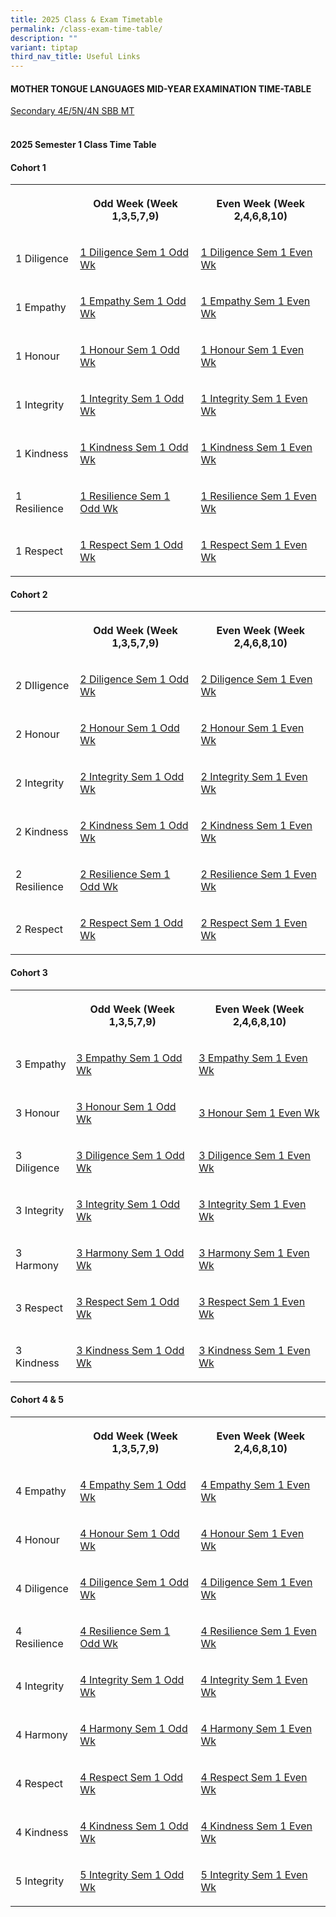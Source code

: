 ```yaml
---
title: 2025 Class & Exam Timetable
permalink: /class-exam-time-table/
description: ""
variant: tiptap
third_nav_title: Useful Links
---
```

<h4>MOTHER TONGUE LANGUAGES MID-YEAR EXAMINATION TIME-TABLE</h4>
<p><a href="/files/2025/MTL_MID_YR_EXAM_TT_2025.pdf" rel="noopener nofollow" target="_blank">Secondary 4E/5N/4N SBB MT</a>
</p>
<h4><br>2025 Semester 1 Class Time Table</h4>
<h4>Cohort 1</h4>
<table style="minWidth: 75px">
<colgroup>
<col>
<col>
<col>
</colgroup>
<tbody>
<tr>
<th rowspan="1" colspan="1">
<p></p>
</th>
<th rowspan="1" colspan="1">
<p>Odd Week (Week 1,3,5,7,9)</p>
</th>
<th rowspan="1" colspan="1">
<p>Even Week (Week 2,4,6,8,10)</p>
</th>
</tr>
<tr>
<td rowspan="1" colspan="1">
<p>1 Diligence</p>
</td>
<td rowspan="1" colspan="1">
<p><a href="/files/2025/1_Diligence_Sem_1_Odd_Wk.pdf" rel="noopener nofollow" target="_blank">1 Diligence Sem 1 Odd Wk</a>
</p>
</td>
<td rowspan="1" colspan="1">
<p><a href="/files/2025/1_Diligence_Sem_1_Even_Wk.pdf" rel="noopener nofollow" target="_blank">1 Diligence Sem 1 Even Wk</a>
</p>
</td>
</tr>
<tr>
<td rowspan="1" colspan="1">
<p>1 Empathy</p>
</td>
<td rowspan="1" colspan="1">
<p><a href="/files/2025/1_Empathy_Sem_1_Odd_Wk.pdf" rel="noopener nofollow" target="_blank">1 Empathy Sem 1 Odd Wk</a>
</p>
</td>
<td rowspan="1" colspan="1">
<p><a href="/files/2025/1_Empathy_Sem_1_Even_Wk.pdf" rel="noopener nofollow" target="_blank">1 Empathy Sem 1 Even Wk</a>
</p>
</td>
</tr>
<tr>
<td rowspan="1" colspan="1">
<p>1 Honour</p>
</td>
<td rowspan="1" colspan="1">
<p><a href="/files/2025/1_Honour_Sem_1_Odd_Wk.pdf" rel="noopener nofollow" target="_blank">1 Honour Sem 1 Odd Wk</a>
</p>
</td>
<td rowspan="1" colspan="1">
<p><a href="/files/2025/1_Honour_Sem_1_Even_Wk.pdf" rel="noopener nofollow" target="_blank">1 Honour Sem 1 Even Wk</a>
</p>
</td>
</tr>
<tr>
<td rowspan="1" colspan="1">
<p>1 Integrity</p>
</td>
<td rowspan="1" colspan="1">
<p><a href="/files/2025/1_Integrity_Sem_1_Odd_Wk.pdf" rel="noopener nofollow" target="_blank">1 Integrity Sem 1 Odd Wk</a>
</p>
</td>
<td rowspan="1" colspan="1">
<p><a href="/files/2025/1_Integrity_Sem_1_Even_Wk.pdf" rel="noopener nofollow" target="_blank">1 Integrity Sem 1 Even Wk</a>
</p>
</td>
</tr>
<tr>
<td rowspan="1" colspan="1">
<p>1 Kindness</p>
</td>
<td rowspan="1" colspan="1">
<p><a href="/files/2025/1_Kindness_Sem_1_Odd_Wk.pdf" rel="noopener nofollow" target="_blank">1 Kindness Sem 1 Odd Wk</a>
</p>
</td>
<td rowspan="1" colspan="1">
<p><a href="/files/2025/1_Kindness_Sem_1_Even_Wk.pdf" rel="noopener nofollow" target="_blank">1 Kindness Sem 1 Even Wk</a>
</p>
</td>
</tr>
<tr>
<td rowspan="1" colspan="1">
<p>1 Resilience</p>
</td>
<td rowspan="1" colspan="1">
<p><a href="/files/2025/1_Resilience_Sem_1_Odd_Wk.pdf" rel="noopener nofollow" target="_blank">1 Resilience Sem 1 Odd Wk</a>
</p>
</td>
<td rowspan="1" colspan="1">
<p><a href="/files/2025/1_Resilience_Sem_1_Even_Wk.pdf" rel="noopener nofollow" target="_blank">1 Resilience Sem 1 Even Wk</a>
</p>
</td>
</tr>
<tr>
<td rowspan="1" colspan="1">
<p>1 Respect</p>
</td>
<td rowspan="1" colspan="1">
<p><a href="/files/2025/1_Respect_Sem_1_Odd_Wk.pdf" rel="noopener nofollow" target="_blank">1 Respect Sem 1 Odd Wk</a>
</p>
</td>
<td rowspan="1" colspan="1">
<p><a href="/files/2025/1_Respect_Sem_1_Even_Wk.pdf" rel="noopener nofollow" target="_blank">1 Respect Sem 1 Even Wk</a>
</p>
</td>
</tr>
</tbody>
</table>
<h4>Cohort 2</h4>
<table style="minWidth: 75px">
<colgroup>
<col>
<col>
<col>
</colgroup>
<tbody>
<tr>
<th rowspan="1" colspan="1">
<p></p>
</th>
<th rowspan="1" colspan="1">
<p>Odd Week (Week 1,3,5,7,9)</p>
</th>
<th rowspan="1" colspan="1">
<p>Even Week (Week 2,4,6,8,10)</p>
</th>
</tr>
<tr>
<td rowspan="1" colspan="1">
<p>2 DIligence</p>
</td>
<td rowspan="1" colspan="1">
<p><a href="/files/2025/2_Diligence_Sem_1_Odd_Wk.pdf" rel="noopener nofollow" target="_blank">2 Diligence Sem 1 Odd Wk</a>
</p>
</td>
<td rowspan="1" colspan="1">
<p><a href="/files/2025/2_Diligence_Sem_1_Even_Wk.pdf" rel="noopener nofollow" target="_blank">2 Diligence Sem 1 Even Wk</a>
</p>
</td>
</tr>
<tr>
<td rowspan="1" colspan="1">
<p>2 Honour</p>
</td>
<td rowspan="1" colspan="1">
<p><a href="/files/2025/2_Honour_Sem_1_Odd_Wk.pdf" rel="noopener nofollow" target="_blank">2 Honour Sem 1 Odd Wk</a>
</p>
</td>
<td rowspan="1" colspan="1">
<p><a href="/files/2025/2_Honour_Sem_1_Even_Wk.pdf" rel="noopener nofollow" target="_blank">2 Honour Sem 1 Even Wk</a>
</p>
</td>
</tr>
<tr>
<td rowspan="1" colspan="1">
<p>2 Integrity</p>
</td>
<td rowspan="1" colspan="1">
<p><a href="/files/2025/2_Integrity_Sem_1_Odd_Wk.pdf" rel="noopener nofollow" target="_blank">2 Integrity Sem 1 Odd Wk</a>
</p>
</td>
<td rowspan="1" colspan="1">
<p><a href="/files/2025/2_Integrity_Sem_1_Even_Wk.pdf" rel="noopener nofollow" target="_blank">2 Integrity Sem 1 Even Wk</a>
</p>
</td>
</tr>
<tr>
<td rowspan="1" colspan="1">
<p>2 Kindness</p>
</td>
<td rowspan="1" colspan="1">
<p><a href="/files/2025/2_Kindness_Sem_1_Odd_Wk.pdf" rel="noopener nofollow" target="_blank">2 Kindness Sem 1 Odd Wk</a>
</p>
</td>
<td rowspan="1" colspan="1">
<p><a href="/files/2025/2_Kindness_Sem_1_Even_Wk.pdf" rel="noopener nofollow" target="_blank">2 Kindness Sem 1 Even Wk</a>
</p>
</td>
</tr>
<tr>
<td rowspan="1" colspan="1">
<p>2 Resilience</p>
</td>
<td rowspan="1" colspan="1">
<p><a href="/files/2025/2_Resilience_Sem_1_Odd_Wk.pdf" rel="noopener nofollow" target="_blank">2 Resilience Sem 1 Odd Wk</a>
</p>
</td>
<td rowspan="1" colspan="1">
<p><a href="/files/2025/2_Resilience_Sem_1_Even_Wk.pdf" rel="noopener nofollow" target="_blank">2 Resilience Sem 1 Even Wk</a>
</p>
</td>
</tr>
<tr>
<td rowspan="1" colspan="1">
<p>2 Respect</p>
</td>
<td rowspan="1" colspan="1">
<p><a href="/files/2025/2_Respect_Sem_1_Odd_Wk.pdf" rel="noopener nofollow" target="_blank">2 Respect Sem 1 Odd Wk</a>
</p>
</td>
<td rowspan="1" colspan="1">
<p><a href="/files/2025/2_Respect_Sem_1_Even_Wk.pdf" rel="noopener nofollow" target="_blank">2 Respect Sem 1 Even Wk</a>
</p>
</td>
</tr>
</tbody>
</table>
<h4>Cohort 3</h4>
<table style="minWidth: 75px">
<colgroup>
<col>
<col>
<col>
</colgroup>
<tbody>
<tr>
<th rowspan="1" colspan="1">
<p></p>
</th>
<th rowspan="1" colspan="1">
<p>Odd Week (Week 1,3,5,7,9)</p>
</th>
<th rowspan="1" colspan="1">
<p>Even Week (Week 2,4,6,8,10)</p>
</th>
</tr>
<tr>
<td rowspan="1" colspan="1">
<p>3 Empathy</p>
</td>
<td rowspan="1" colspan="1">
<p><a href="/files/2025/3_Empathy_Sem_1_Odd_Wk.pdf" rel="noopener nofollow" target="_blank">3 Empathy Sem 1 Odd Wk</a>
</p>
</td>
<td rowspan="1" colspan="1">
<p><a href="/files/2025/3_Empathy_Sem_1_Even_Wk.pdf" rel="noopener nofollow" target="_blank">3 Empathy Sem 1 Even Wk</a>
</p>
</td>
</tr>
<tr>
<td rowspan="1" colspan="1">
<p>3 Honour</p>
</td>
<td rowspan="1" colspan="1">
<p><a href="/files/2025/3_Honour_Term_2_Odd_Wk.pdf" rel="noopener nofollow" target="_blank">3 Honour Sem 1 Odd Wk</a>
</p>
</td>
<td rowspan="1" colspan="1">
<p><a href="/files/2025/3_Honour_Term_2_Even_Wk.pdf" rel="noopener nofollow" target="_blank">3 Honour Sem 1 Even Wk</a>
</p>
</td>
</tr>
<tr>
<td rowspan="1" colspan="1">
<p>3 Diligence</p>
</td>
<td rowspan="1" colspan="1">
<p><a href="/files/2025/3_Diligence_Sem_1_Odd_Wk.pdf" rel="noopener nofollow" target="_blank">3 Diligence Sem 1 Odd Wk</a>
</p>
</td>
<td rowspan="1" colspan="1">
<p><a href="/files/2025/3_Diligence_Sem_1_Even_Wk.pdf" rel="noopener nofollow" target="_blank">3 Diligence Sem 1 Even Wk</a>
</p>
</td>
</tr>
<tr>
<td rowspan="1" colspan="1">
<p>3 Integrity</p>
</td>
<td rowspan="1" colspan="1">
<p><a href="/files/2025/3_Integrity_Sem_1_Odd_Wk.pdf" rel="noopener nofollow" target="_blank">3 Integrity Sem 1 Odd Wk</a>
</p>
</td>
<td rowspan="1" colspan="1">
<p><a href="/files/2025/3_Integrity_Sem_1_Even_Wk.pdf" rel="noopener nofollow" target="_blank">3 Integrity Sem 1 Even Wk</a>
</p>
</td>
</tr>
<tr>
<td rowspan="1" colspan="1">
<p>3 Harmony</p>
</td>
<td rowspan="1" colspan="1">
<p><a href="/files/2025/3_Harmony_Sem_1_Odd_Wk.pdf" rel="noopener nofollow" target="_blank">3 Harmony Sem 1 Odd Wk</a>
</p>
</td>
<td rowspan="1" colspan="1">
<p><a href="/files/2025/3_Harmony_Sem_1_Even_Wk.pdf" rel="noopener nofollow" target="_blank">3 Harmony Sem 1 Even Wk</a>
</p>
</td>
</tr>
<tr>
<td rowspan="1" colspan="1">
<p>3 Respect</p>
</td>
<td rowspan="1" colspan="1">
<p><a href="/files/2025/3_Respect_Sem_1_Odd_Wk.pdf" rel="noopener nofollow" target="_blank">3 Respect Sem 1 Odd Wk</a>
</p>
</td>
<td rowspan="1" colspan="1">
<p><a href="/files/2025/3_Respect_Sem_1_Even_Wk.pdf" rel="noopener nofollow" target="_blank">3 Respect Sem 1 Even Wk</a>
</p>
</td>
</tr>
<tr>
<td rowspan="1" colspan="1">
<p>3 Kindness</p>
</td>
<td rowspan="1" colspan="1">
<p><a href="/files/2025/3_Kindness_Sem_1_Odd_Wk.pdf" rel="noopener nofollow" target="_blank">3 Kindness Sem 1 Odd Wk</a>
</p>
</td>
<td rowspan="1" colspan="1">
<p><a href="/files/2025/3_Kindness_Sem_1_Even_Wk.pdf" rel="noopener nofollow" target="_blank">3 Kindness Sem 1 Even Wk</a>
</p>
</td>
</tr>
</tbody>
</table>
<h4>Cohort 4 &amp; 5</h4>
<table style="minWidth: 75px">
<colgroup>
<col>
<col>
<col>
</colgroup>
<tbody>
<tr>
<th rowspan="1" colspan="1">
<p></p>
</th>
<th rowspan="1" colspan="1">
<p>Odd Week (Week 1,3,5,7,9)</p>
</th>
<th rowspan="1" colspan="1">
<p>Even Week (Week 2,4,6,8,10)</p>
</th>
</tr>
<tr>
<td rowspan="1" colspan="1">
<p>4 Empathy</p>
</td>
<td rowspan="1" colspan="1">
<p><a href="/files/2025/4_Empathy_Sem_1_Odd_Wk.pdf" rel="noopener nofollow" target="_blank">4 Empathy Sem 1 Odd Wk</a>
</p>
</td>
<td rowspan="1" colspan="1">
<p><a href="/files/2025/4_Empathy_Sem_1_Even_Wk.pdf" rel="noopener nofollow" target="_blank">4 Empathy Sem 1 Even Wk</a>
</p>
</td>
</tr>
<tr>
<td rowspan="1" colspan="1">
<p>4 Honour</p>
</td>
<td rowspan="1" colspan="1">
<p><a href="/files/2025/4_Honour_Sem_1_Odd_Wk.pdf" rel="noopener nofollow" target="_blank">4 Honour Sem 1 Odd Wk</a>
</p>
</td>
<td rowspan="1" colspan="1">
<p><a href="/files/2025/4_Honour_Sem_1_Even_Wk.pdf" rel="noopener nofollow" target="_blank">4 Honour Sem 1 Even Wk</a>
</p>
</td>
</tr>
<tr>
<td rowspan="1" colspan="1">
<p>4 Diligence</p>
</td>
<td rowspan="1" colspan="1">
<p><a href="/files/2025/4_Diligence_Sem_1_Odd_Wk.pdf" rel="noopener nofollow" target="_blank">4 Diligence Sem 1 Odd Wk</a>
</p>
</td>
<td rowspan="1" colspan="1">
<p><a href="/files/2025/4_Diligence_Sem_1_Even_Wk.pdf" rel="noopener nofollow" target="_blank">4 Diligence Sem 1 Even Wk</a>
</p>
</td>
</tr>
<tr>
<td rowspan="1" colspan="1">
<p>4 Resilience</p>
</td>
<td rowspan="1" colspan="1">
<p><a href="/files/2025/4_Resilience_Sem_1_Odd_Wk.pdf" rel="noopener nofollow" target="_blank">4 Resilience Sem 1 Odd Wk</a>
</p>
</td>
<td rowspan="1" colspan="1">
<p><a href="/files/2025/4_Resilience_Sem_1_Even_Wk.pdf" rel="noopener nofollow" target="_blank">4 Resilience Sem 1 Even Wk</a>
</p>
</td>
</tr>
<tr>
<td rowspan="1" colspan="1">
<p>4 Integrity</p>
</td>
<td rowspan="1" colspan="1">
<p><a href="/files/2025/4_Integrity_Sem_1_Odd_Wk.pdf" rel="noopener nofollow" target="_blank">4 Integrity Sem 1 Odd Wk</a>
</p>
</td>
<td rowspan="1" colspan="1">
<p><a href="/files/2025/4_Integrity_Sem_1_Even_Wk.pdf" rel="noopener nofollow" target="_blank">4 Integrity Sem 1 Even Wk</a>
</p>
</td>
</tr>
<tr>
<td rowspan="1" colspan="1">
<p>4 Harmony</p>
</td>
<td rowspan="1" colspan="1">
<p><a href="/files/2025/4_Harmony_Sem_1_Odd_Wk.pdf" rel="noopener nofollow" target="_blank">4 Harmony Sem 1 Odd Wk</a>
</p>
</td>
<td rowspan="1" colspan="1">
<p><a href="/files/2025/4_Harmony_Sem_1_Even_Wk.pdf" rel="noopener nofollow" target="_blank">4 Harmony Sem 1 Even Wk</a>
</p>
</td>
</tr>
<tr>
<td rowspan="1" colspan="1">
<p>4 Respect</p>
</td>
<td rowspan="1" colspan="1">
<p><a href="/files/2025/4_Respect_Sem_1_Odd_Wk.pdf" rel="noopener nofollow" target="_blank">4 Respect Sem 1 Odd Wk</a>
</p>
</td>
<td rowspan="1" colspan="1">
<p><a href="/files/2025/4_Respect_Sem_1_Even_Wk.pdf" rel="noopener nofollow" target="_blank">4 Respect Sem 1 Even Wk</a>
</p>
</td>
</tr>
<tr>
<td rowspan="1" colspan="1">
<p>4 Kindness</p>
</td>
<td rowspan="1" colspan="1">
<p><a href="/files/2025/4_Kindness_Sem_1_Odd_Wk.pdf" rel="noopener nofollow" target="_blank">4 Kindness Sem 1 Odd Wk</a>
</p>
</td>
<td rowspan="1" colspan="1">
<p><a href="/files/2025/4_Kindness_Sem_1_Even_Wk.pdf" rel="noopener nofollow" target="_blank">4 Kindness Sem 1 Even Wk</a>
</p>
</td>
</tr>
<tr>
<td rowspan="1" colspan="1">
<p>5 Integrity</p>
</td>
<td rowspan="1" colspan="1">
<p><a href="/files/2025/5_Integrity_Sem_1_Odd_Wk.pdf" rel="noopener nofollow" target="_blank">5 Integrity Sem 1 Odd Wk</a>
</p>
</td>
<td rowspan="1" colspan="1">
<p><a href="/files/2025/5_Integrity_Sem_1_Even_Wk.pdf" rel="noopener nofollow" target="_blank">5 Integrity Sem 1 Even Wk</a>
</p>
</td>
</tr>
</tbody>
</table>
<p></p>